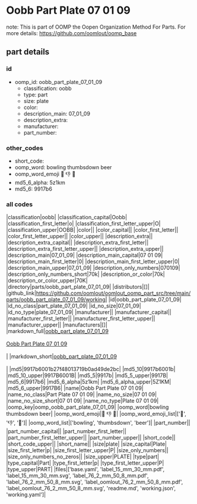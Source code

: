 # Oobb Part Plate 07 01 09  

note: This is part of OOMP the Oopen Organization Method For Parts. For more details: https://github.com/oomlout/oomp_base

##  part details





### id
* oomp_id: oobb_part_plate_07_01_09
  * classification: oobb
  * type: part
  * size: plate
  * color: 
  * description_main: 07_01_09
  * description_extra: 
  * manufacturer: 
  * part_number: 

### other_codes
* short_code: 
* oomp_word: bowling thumbsdown beer
* oomp_word_emoji :bowling: :thumbsdown: :beer:
* md5_6_alpha: 5z1km
* md5_6: 9917b6

### all codes 
|classification|oobb|
|classification_capital|Oobb|
|classification_first_letter|o|
|classification_first_letter_upper|O|
|classification_upper|OOBB|
|color||
|color_capital||
|color_first_letter||
|color_first_letter_upper||
|color_upper||
|description_extra||
|description_extra_capital||
|description_extra_first_letter||
|description_extra_first_letter_upper||
|description_extra_upper||
|description_main|07_01_09|
|description_main_capital|07 01 09|
|description_main_first_letter|0|
|description_main_first_letter_upper|0|
|description_main_upper|07_01_09|
|description_only_numbers|070109|
|description_only_numbers_short|70k|
|description_or_color|70k|
|description_or_color_upper|70K|
|directory|parts/oobb_part_plate_07_01_09|
|distributors|[]|
|github_link|https://github.com/oomlout/oomlout_oomp_part_src/tree/main/parts/oobb_part_plate_07_01_09/working|
|id|oobb_part_plate_07_01_09|
|id_no_class|part_plate_07_01_09|
|id_no_size|07_01_09|
|id_no_type|plate_07_01_09|
|manufacturer||
|manufacturer_capital||
|manufacturer_first_letter||
|manufacturer_first_letter_upper||
|manufacturer_upper||
|manufacturers|[]|
|markdown_full|[oobb_part_plate_07_01_09](https://github.com/oomlout/oomlout_oomp_part_src/tree/main/parts/oobb_part_plate_07_01_09/working)<br>[](https://github.com/oomlout/oomlout_oomp_part_src/tree/main/parts/oobb_part_plate_07_01_09/working)<br>[Oobb Part Plate 07 01 09](https://github.com/oomlout/oomlout_oomp_part_src/tree/main/parts/oobb_part_plate_07_01_09/working)<br><br>|
|markdown_short|[oobb_part_plate_07_01_09](https://github.com/oomlout/oomlout_oomp_part_src/tree/main/parts/oobb_part_plate_07_01_09/working)<br><br>|
|md5|9917b6001b27f48013719b0ad49de2bc|
|md5_10|9917b6001b|
|md5_10_upper|9917B6001B|
|md5_5|9917b|
|md5_5_upper|9917B|
|md5_6|9917b6|
|md5_6_alpha|5z1km|
|md5_6_alpha_upper|5Z1KM|
|md5_6_upper|9917B6|
|name|Oobb Part Plate 07 01 09|
|name_no_class|Part Plate 07 01 09|
|name_no_size|07 01 09|
|name_no_size_short|07 01 09|
|name_no_type|Plate 07 01 09|
|oomp_key|oomp_oobb_part_plate_07_01_09|
|oomp_word|bowling thumbsdown beer|
|oomp_word_emoji|:bowling: :thumbsdown: :beer:|
|oomp_word_emoji_list|[':bowling:', ':thumbsdown:', ':beer:']|
|oomp_word_list|['bowling', 'thumbsdown', 'beer']|
|part_number||
|part_number_capital||
|part_number_first_letter||
|part_number_first_letter_upper||
|part_number_upper||
|short_code||
|short_code_upper||
|short_name||
|size|plate|
|size_capital|Plate|
|size_first_letter|p|
|size_first_letter_upper|P|
|size_only_numbers||
|size_only_numbers_no_zeros||
|size_upper|PLATE|
|type|part|
|type_capital|Part|
|type_first_letter|p|
|type_first_letter_upper|P|
|type_upper|PART|
|files|['base.yaml', 'label_15_mm_30_mm.pdf', 'label_15_mm_30_mm.svg', 'label_76_2_mm_50_8_mm.pdf', 'label_76_2_mm_50_8_mm.svg', 'label_oomlout_76_2_mm_50_8_mm.pdf', 'label_oomlout_76_2_mm_50_8_mm.svg', 'readme.md', 'working.json', 'working.yaml']|
